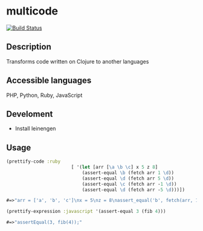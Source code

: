 # multicode
[![Build Status](https://travis-ci.org/mokevnin/multicode.svg?branch=travis)](https://travis-ci.org/mokevnin/multicode)

## Description

Transforms code written on Clojure to another languages

## Accessible languages

PHP, Python, Ruby, JavaScript

## Develoment

* Install leinengen

## Usage

~~~Clojure
(prettify-code :ruby 
                        [ '(let [arr [\a \b \c] x 5 z 8] 
                            (assert-equal \b (fetch arr 1 \d))
                            (assert-equal \d (fetch arr 5 \d))
                            (assert-equal \c (fetch arr -1 \d))
                            (assert-equal \d (fetch arr -5 \d)))])

#=>"arr = ['a', 'b', 'c']\nx = 5\nz = 8\nassert_equal('b', fetch(arr, 1, 'd'))\nassert_equal('d', fetch(arr, 5, 'd'))\nassert_equal('c', fetch(arr, -1, 'd'))\nassert_equal('d', fetch(arr, -5, 'd'))"  
~~~

~~~Clojure
(prettify-expression :javascript '(assert-equal 3 (fib 4)))

#=>"assertEqual(3, fib(4));"
~~~
